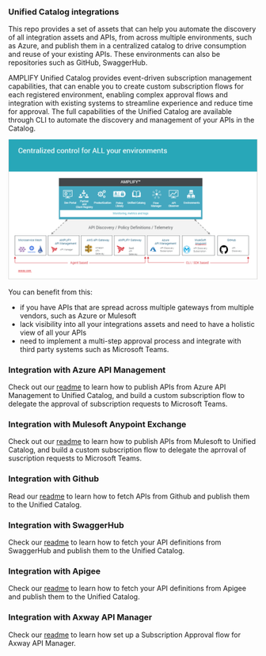 ### Unified Catalog integrations
This repo provides a set of assets that can help you automate the discovery of all integration assets and APIs, from across multiple environments, such as Azure, and publish them in a centralized catalog to drive consumption and reuse of your existing APIs. These environments can also be repositories such as GitHub, SwaggerHub.

AMPLIFY Unified Catalog  provides event-driven subscription management capabilities, that can enable you to create custom subscription flows for each registered environment, enabling complex approval flows and integration with existing systems to streamline experience and reduce time for approval. The full capabilities of the Unified Catalog are available through CLI to automate the discovery and management of your APIs in the Catalog. 

![Multigateway Environments](./images/MultiGatewayDiscovery.PNG)

You can benefit from this: 
* if you have APIs that are spread across multiple gateways from multiple vendors, such as Azure or Mulesoft
* lack visibility into all your integrations assets and need to have a holistic view of all your APIs
* need to implement a multi-step approval process and integrate with third party systems such as Microsoft Teams. 

### Integration with Azure API Management

Check out our [readme](./azure/README.md) to learn how to publish APIs from Azure API Management to Unified Catalog, and build a custom subscription flow to delegate the approval of subscription requests to Microsoft Teams. 

### Integration with Mulesoft Anypoint Exchange
Check out our [readme](./mulesoft/README.md) to learn how to publish APIs from Mulesoft to Unified Catalog, and build a custom subscription flow to delegate the aprroval of suscription requests to Microsoft Teams. 

### Integration with Github
Read our [readme](./github/github-extension/Readme.md) to learn how to fetch APIs from Github and publish them to the Unified Catalog.  

### Integration with SwaggerHub
Check our [readme](./swaggerhub/swaggerhub-extension/README.md) to learn how to fetch your API definitions from SwaggerHub and publish them to the Unified Catalog. 


### Integration with Apigee
Check our [readme](./apigee/apigee-extension/README.md) to learn how to fetch your API definitions from Apigee and publish them to the Unified Catalog. 

### Integration with Axway API Manager
Check our [readme](./axway-api-manager/README.md) to learn how set up a Subscription Approval flow for Axway API Manager.
